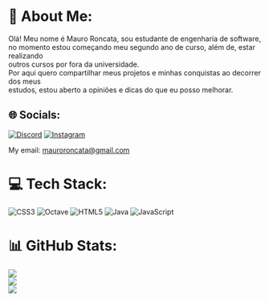 # 💫 About Me:
Olá! Meu nome é Mauro Roncata, sou estudante de engenharia de software,<br>no momento estou começando meu segundo ano de curso, além de, estar realizando<br>outros cursos por fora da universidade.<br>Por aqui quero compartilhar meus projetos e minhas conquistas ao decorrer dos meus<br>estudos, estou aberto a opiniões e dicas do que eu posso melhorar.


## 🌐 Socials:
[![Discord](https://img.shields.io/badge/Discord-%237289DA.svg?logo=discord&logoColor=white)](https://discord.gg/.roncata) [![Instagram](https://img.shields.io/badge/Instagram-%23E4405F.svg?logo=Instagram&logoColor=white)](https://instagram.com/mauroroncata_)


My email: mauroroncata@gmail.com

# 💻 Tech Stack:
![CSS3](https://img.shields.io/badge/css3-%231572B6.svg?style=flat&logo=css3&logoColor=white) ![Octave](https://img.shields.io/badge/OCTAVE-darkblue?style=flat&logo=octave&logoColor=fcd683) ![HTML5](https://img.shields.io/badge/html5-%23E34F26.svg?style=flat&logo=html5&logoColor=white) ![Java](https://img.shields.io/badge/java-%23ED8B00.svg?style=flat&logo=openjdk&logoColor=white) ![JavaScript](https://img.shields.io/badge/javascript-%23323330.svg?style=flat&logo=javascript&logoColor=%23F7DF1E)
# 📊 GitHub Stats:
![](https://github-readme-stats.vercel.app/api?username=Mauro-Roncata&theme=tokyonight&hide_border=false&include_all_commits=false&count_private=false)<br/>
![](https://github-readme-streak-stats.herokuapp.com/?user=Mauro-Roncata&theme=tokyonight&hide_border=false)<br/>
![](https://github-readme-stats.vercel.app/api/top-langs/?username=Mauro-Roncata&theme=tokyonight&hide_border=false&include_all_commits=false&count_private=false&layout=compact)

<!-- Proudly created with GPRM ( https://gprm.itsvg.in ) -->
